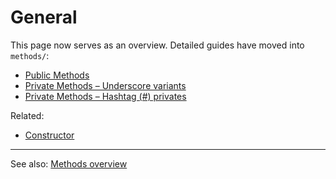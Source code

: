 # General

This page now serves as an overview. Detailed guides have moved into `methods/`:

- [Public Methods](./methods/public.md)
- [Private Methods – Underscore variants](./methods/private/underscore/index.md)
- [Private Methods – Hashtag (#) privates](./methods/private/hashtag/index.md)

Related:
- [Constructor](./constructor.md)

---

See also: [Methods overview](./methods/index.md)




